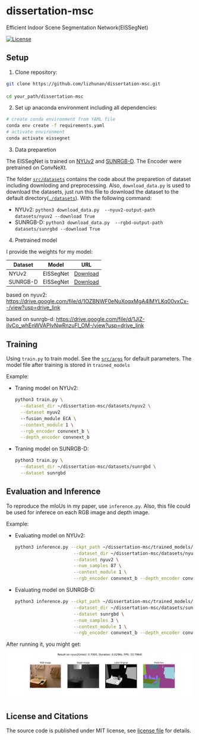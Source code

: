 # dissertation-msc

Efficient Indoor Scene Segmentation Network(EISSegNet)

<p align="lift">
  <a href="https://opensource.org/licenses/MIT"><img src="https://img.shields.io/badge/License-MIT-4caf50.svg" alt="License"></a>
</a>
</p>

## Setup

1. Clone repository:

```bash
git clone https://github.com/lizhunan/dissertation-msc.git

cd your_path/dissertation-msc
```

2. Set up anaconda environment including all dependencies:

```bash
# create conda environment from YAML file
conda env create -f requirements.yaml
# activate environment
conda activate eissegnet
```

3. Data preparetion

The EISSegNet is trained on [NYUv2](https://cs.nyu.edu/~silberman/datasets/nyu_depth_v2.html) and [SUNRGB-D](https://rgbd.cs.princeton.edu/). The Encoder were pretrained on ConvNeXt.

The folder [`src/datasets`](src/datasets) contains the code about the preparetion of dataset including downloding and preprocessing. Also, `download_data.py` is used to download the datasets, just run this file to download the dataset to the default directory([`./datasets`](./datasets)). With the following command:

  - NYUv2: `python3 download_data.py  --nyuv2-output-path datasets/nyuv2 --download True`
  - SUNRGB-D: `python3 download_data.py  --rgbd-output-path datasets/sunrgbd --download True`

4. Pretrained model

I provide the weights for my model:

  | Dataset | Model | URL |
   |--|--|--|
   | NYUv2| EISSegNet | [Download](https://drive.google.com/file/d/1OZBNWF0eNuXoqxMgA4lMYLKq00vxCx--/view?usp=drive_link) |
   | SUNRGB-D | EISSegNet | [Download](https://drive.google.com/file/d/1JiZ-iIvCo_whEnWVAPIvNwRnzuFI_OM-/view?usp=drive_link) |

based on nyuv2: https://drive.google.com/file/d/1OZBNWF0eNuXoqxMgA4lMYLKq00vxCx--/view?usp=drive_link

based on sunrgb-d: https://drive.google.com/file/d/1JiZ-iIvCo_whEnWVAPIvNwRnzuFI_OM-/view?usp=drive_link


## Training

Using `train.py` to train model. See the [`src/args`](src/args) for default parameters. The model file after training is stored in `trained_models`

Example:

- Traning model on NYUv2:
  ```bash
  python3 train.py \
    --dataset_dir ~/dissertation-msc/datasets/nyuv2 \
    --dataset nyuv2 
    --fusion_module ECA \
    --context_module 1 \
    --rgb_encoder convnext_b \
    --depth_encoder convnext_b
  ```

- Traning model on SUNRGB-D:
  ```bash
  python3 train.py \
    --dataset_dir ~/dissertation-msc/datasets/sunrgbd \
    --dataset sunrgbd
  ```

## Evaluation and Inference

To reproduce the mIoUs in my paper, use `inference.py`.
Also, this file could be used for inferece on each RGB image and depth image.

Example:

- Evaluating model on NYUv2:

  ```bash
  python3 inference.py --ckpt_path ~/dissertation-msc/trained_models/ckp_ECA_convnext_b_nyuv2_250.pth \
                        --dataset_dir ~/dissertation-msc/datasets/nyuv2 \
                        --dataset nyuv2 \
                        --num_samples 87 \
                        --context_module 1 \
                        --rgb_encoder convnext_b --depth_encoder convnext_b
  ```

- Evaluating model on SUNRGB-D:

  ```bash
  python3 inference.py --ckpt_path ~/dissertation-msc/trained_models/ckp_sunrgbd_bst_200.pth \
                        --dataset_dir ~/dissertation-msc/datasets/sunrgbd \
                        --dataset sunrgbd \
                        --num_samples 3 \
                        --context_module 1 \
                        --rgb_encoder convnext_b --depth_encoder convnext_b
  ```

After running it, you might get:

![img](figure/result_nyuv2.png)

## License and Citations

The source code is published under MIT license, see [license file](LICENSE) for details. 

